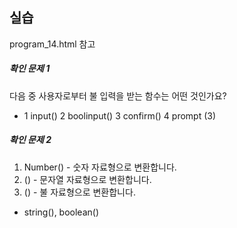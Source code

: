 ## 실습
program_14.html 참고

##### 확인 문제 1
다음 중 사용자로부터 불 입력을 받는 함수는 어떤 것인가요?
- 1 input() 2 boolinput() 3 confirm() 4 prompt     (3)

##### 확인 문제 2
1. Number() - 숫자 자료형으로 변환합니다.
2. () - 문자열 자료형으로 변환합니다.
3. () - 불 자료형으로 변환합니다.
- string(), boolean()